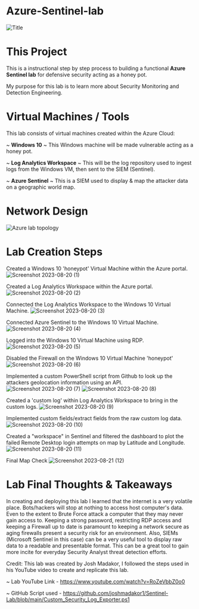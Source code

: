 # Azure-Sentinel-lab

![Title](https://github.com/Lantyy/Azure-Sentinel-lab/assets/122828853/5af6a030-c3ce-4fa8-ab6f-7d7c1c3b1cfe)

# This Project
This is a instructional step by step process to building a functional **Azure Sentinel lab** for defensive security acting as a honey pot.

My purpose for this lab is to learn more about Security Monitoring and Detection Engineering.

# Virtual Machines / Tools
This lab consists of virtual machines created within the Azure Cloud:

  ~ **Windows 10** ~ This Windows machine will be made vulnerable acting as a honey pot.

  ~ **Log Analytics Workspace** ~ This will be the log repository used to ingest logs from the Windows VM, then sent to the SIEM (Sentinel).
	
  ~ **Azure Sentinel** ~ This is a SIEM used to display & map the attacker data on a geographic world map.

# Network Design
![Azure lab topology](https://github.com/Lantyy/Azure-Sentinel-lab/assets/122828853/39cb1d35-4c1d-4c2e-8e7f-a6f595aa9886)


# Lab Creation Steps

Created a Windows 10 'honeypot' Virtual Machine within the Azure portal.
![Screenshot 2023-08-20 (1)](https://github.com/Lantyy/Azure-Sentinel-lab/assets/122828853/c5603f8a-306d-45f7-ad36-65c2616e7654)


Created a Log Analytics Workspace within the Azure portal.
![Screenshot 2023-08-20 (2)](https://github.com/Lantyy/Azure-Sentinel-lab/assets/122828853/c6c42d27-d51d-4f62-9451-402b44b65dff)


Connected the Log Analytics Workspace to the Windows 10 Virtual Machine.
![Screenshot 2023-08-20 (3)](https://github.com/Lantyy/Azure-Sentinel-lab/assets/122828853/b2ac725c-dec1-47bd-87ef-3004fde74d17)


Connected Azure Sentinel to the Windows 10 Virtual Machine.
![Screenshot 2023-08-20 (4)](https://github.com/Lantyy/Azure-Sentinel-lab/assets/122828853/7d50a23b-3bc9-4601-9e5c-76094c965435)


Logged into the Windows 10 Virtual Machine using RDP.
![Screenshot 2023-08-20 (5)](https://github.com/Lantyy/Azure-Sentinel-lab/assets/122828853/a7ee8d70-02ad-4270-b109-2150e2d4e16d)


Disabled the Firewall on the Windows 10 Virtual Machine 'honeypot'
![Screenshot 2023-08-20 (6)](https://github.com/Lantyy/Azure-Sentinel-lab/assets/122828853/86d67ace-bda9-4eef-8782-4653be4e1353)


Implemented a custom PowerShell script from Github to look up the attackers geolocation information using an API.
![Screenshot 2023-08-20 (7)](https://github.com/Lantyy/Azure-Sentinel-lab/assets/122828853/a2bf4be8-e55c-4b39-9060-bba8185a9cdf)
![Screenshot 2023-08-20 (8)](https://github.com/Lantyy/Azure-Sentinel-lab/assets/122828853/9f4fb38b-07bc-4e24-9796-befc012b1d08)


Created a 'custom log' within Log Analytics Workspace to bring in the custom logs.
![Screenshot 2023-08-20 (9)](https://github.com/Lantyy/Azure-Sentinel-lab/assets/122828853/ccf2681f-6c42-4b81-b7b2-f331a1a80a7c)


Implemented custom fields/extract fields from the raw custom log data.
![Screenshot 2023-08-20 (10)](https://github.com/Lantyy/Azure-Sentinel-lab/assets/122828853/a6262f74-cc9d-488b-8550-bb5bcd2a1702)


Created a "workspace" in Sentinel and filtered the dashboard to plot the failed Remote Desktop login attempts on map by Latitude and Longitude.
![Screenshot 2023-08-20 (11)](https://github.com/Lantyy/Azure-Sentinel-lab/assets/122828853/3fbc5a93-9421-405c-a41a-703390ad11d6)


Final Map Check
![Screenshot 2023-08-21 (12)](https://github.com/Lantyy/Azure-Sentinel-lab/assets/122828853/0f7e1d0c-9b4a-497b-a28e-b1ff0523b90e)



# Lab Final Thoughts & Takeaways
In creating and deploying this lab I learned that the internet is a very volatile place. Bots/hackers will stop at nothing to access host computer's data. Even to the extent to Brute Force attack a computer that they may never gain access to. Keeping a strong password, restricting RDP access and keeping a Firewall up to date is paramount to keeping a network secure as aging firewalls present a security risk for an environment. Also, SIEMs (Microsoft Sentinel in this case) can be a very useful tool to display raw data to a readable and presentable format. This can be a great tool to gain more incite for everyday Security Analyst threat detection efforts.

Credit: This lab was created by Josh Madakor, I followed the steps used in his YouTube video to create and replicate this lab. 

~ Lab YouTube Link - https://www.youtube.com/watch?v=RoZeVbbZ0o0

~ GitHub Script used - https://github.com/joshmadakor1/Sentinel-Lab/blob/main/Custom_Security_Log_Exporter.ps1
  
